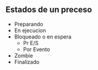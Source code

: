 ## Estados de un preceso

- Preparando
- En ejecucion
- Bloqueado o en espera
  - Pr E/S
  - Por Evento
- Zombie
- Finalizado
